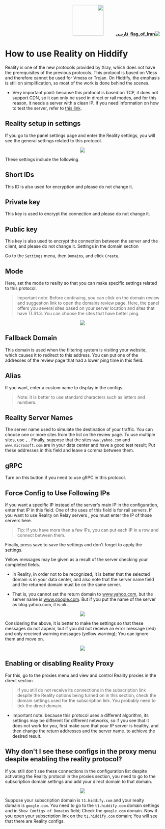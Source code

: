 
<div dir="rtl">

[**![flag_of_Iran](https://user-images.githubusercontent.com/125398461/234186932-52f1fa82-52c6-417f-8b37-08fe9250a55f.png) &nbsp;فارسی**](https://github.com/hiddify/hiddify-config/wiki/%D8%A2%D9%85%D9%88%D8%B2%D8%B4-%D8%A7%D8%B3%D8%AA%D9%81%D8%A7%D8%AF%D9%87-%D8%A7%D8%B2-Reality-%D8%AF%D8%B1-%D9%87%DB%8C%D8%AF%DB%8C%D9%81%D8%A7%DB%8C)&nbsp;&nbsp;&nbsp;&nbsp;&nbsp;&nbsp;&nbsp;&nbsp;&nbsp;&nbsp;<a href="https://github.com/hiddify/hiddify-config/wiki/All-tutorials-and-videos"><img width="100" src="https://github.com/hiddify/hiddify-config/assets/125398461/8ac5b906-105c-4b98-acf5-0e12e39e33f6" /></a>

</div>

# How to use Reality on Hiddify
Reality is one of the new protocols provided by Xray, which does not have the prerequisites of the previous protocols. This protocol is based on Vless and therefore cannot be used for Vmess or Trojan. On Hiddify, the emphasis is still on simplification, so most of the work is done behind the scenes.

* Very important point: because this protocol is based on TCP, it does not support CDN, so it can only be used in direct or rail modes, and for this reason, it needs a server with a clean IP. If you need information on how to test the server, refer to [this link](https://github.com/hiddify/hiddify-config/wiki/How-to-make-sure-the-server's-IP-or-domain-is-clean).


## Reality setup in settings
If you go to the panel settings page and enter the Reality settings, you will see the general settings related to this protocol.
</div>

<div align=center>

![](https://github.com/hiddify/hiddify-config/assets/125398461/854639a1-01a3-48d8-be28-1d85b715d6dc)

</div>


These settings include the following.

## Short IDs
This ID is also used for encryption and please do not change it.

## Private key
This key is used to encrypt the connection and please do not change it.

## Public key
This key is also used to encrypt the connection between the server and the client, and please do not change it.
Settings in the domain section

Go to the `Settings` menu, then `Domains`, and click `Create`.

## Mode

Here, set the mode to reality so that you can make specific settings related to this protocol.

> Important note: Before continuing, you can click on the domain review and suggestion link to open the domains review page. Here, the panel offers you several sites based on your server location and sites that have TLS1.3. You can choose the sites that have better ping.


<div align=center>

![](https://user-images.githubusercontent.com/125398461/233787191-cd855014-0ab2-4872-bce2-05d1ae705082.png)

</div>


## Fallback Domain 
This domain is used when the filtering system is visiting your website, which causes it to redirect to this address. You can put one of the addresses of the review page that had a lower ping time in this field.

## Alias
If you want, enter a custom name to display in the configs.

> Note: It is better to use standard characters such as letters and numbers.

## Reality Server Names
The server name used to simulate the destination of your traffic. You can choose one or more sites from the list on the review page. To use multiple sites, use `,` . Finally, suppose that the sites `www.yahoo.com` and `www.microsoft.com` are in your data center and have a good test result; Put these addresses in this field and leave a comma between them.

## gRPC
Turn on this button if you need to use gRPC in this protocol.

## Force Config to Use Following IPs
If you want a specific IP instead of the server's main IP in the configuration, enter that IP in this field. One of the uses of this field is for rail servers. If you want to use Reality on Relay servers , you must enter the IP of those servers here.

> Tip: If you have more than a few IPs, you can put each IP in a row and connect between them.

Finally, press save to save the settings and don't forget to apply the settings.

Yellow messages may be given as a result of the server checking your completed fields.

- In Reality, in order not to be recognized, it is better that the selected domain is in your data center, and also note that the server name field and the returned domain must be on the same server.

- That is, you cannot set the return domain to www.yahoo.com, but the server name is www.google.com. But if you put the name of the server as blog.yahoo.com, it is ok.

<div align=center>

<img src="https://github.com/hiddify/hiddify-config/assets/125398461/2cf9e13b-8091-4a95-ac30-d5a3f9106a58" />
</div>

Considering the above, it is better to make the settings so that these messages do not appear, but if you did not receive an error message (red) and only received warning messages (yellow warning); You can ignore them and move on.

<div align=center>

![](https://user-images.githubusercontent.com/125398461/235890855-5b159244-1e83-4eaf-97d5-fef455168911.png)
</div>



## Enabling or disabling Reality Proxy
For this, go to the proxies menu and view and control Reality proxies in the direct section.


> If you still do not receive its connections in the subscription link despite the Reality options being turned on in this section, check the domain settings used for the subscription link. You probably need to tick the direct domain.

- Important note: because this protocol uses a different algorithm, its settings may be different for different networks, so if you see that it does not work for you, first make sure that your IP server is healthy, and then change the return addresses and the server name. to achieve the desired result.

## Why don't I see these configs in the proxy menu despite enabling the reality protocol?
If you still don't see these connections in the configuration list despite activating the Reality protocol in the proxies section, you need to go to the subscription domain settings and add your direct domain to that domain.
</div>

<div align=center>

![](https://github.com/hiddify/hiddify-config/assets/125398461/9269f0ee-78af-4db6-a75d-64ea01f527fc)


</div>


Suppose your subscription domain is `t1.hiddify.com` and your realty domain is `google.com`. You need to go to the `t1.hiddify.com` domain settings and in `Show Configs of Domains` field; Check the `google.com` domain. Now if you open your subscription link on the `t1.hiddify.com` domain; You will see that there are Reality configs.

